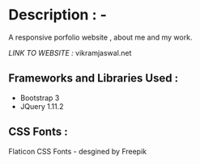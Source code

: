 Description : -
===========

A responsive porfolio website , about me and my work.

*LINK TO WEBSITE :*   vikramjaswal.net

Frameworks and Libraries Used : 
-----------------------------
* Bootstrap 3
* JQuery 1.11.2

CSS Fonts : 
---------
Flaticon CSS Fonts - desgined by Freepik



